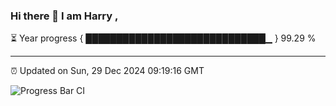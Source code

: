 ### Hi there 👋 I am Harry , 

⏳ Year progress { █████████████████████████████▁ } 99.29 %

---

⏰ Updated on Sun, 29 Dec 2024 09:19:16 GMT

![Progress Bar CI](https://github.com/duykhang68/duykhang68/workflows/Progress%20Bar%20CI/badge.svg)
